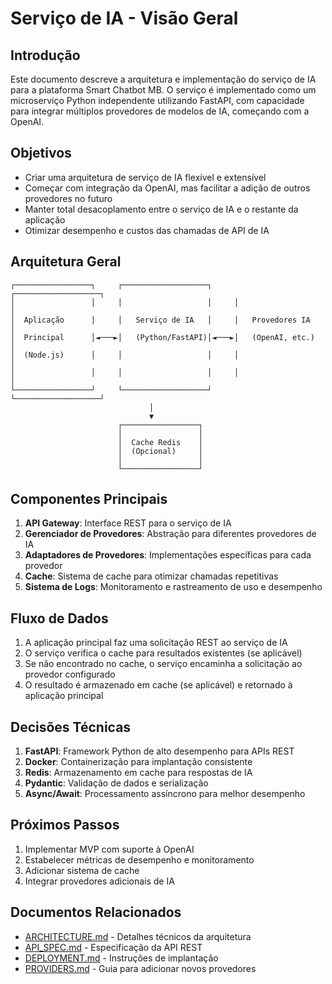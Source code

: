 # Serviço de IA - Visão Geral

## Introdução

Este documento descreve a arquitetura e implementação do serviço de IA para a plataforma Smart Chatbot MB. O serviço é implementado como um microserviço Python independente utilizando FastAPI, com capacidade para integrar múltiplos provedores de modelos de IA, começando com a OpenAI.

## Objetivos

- Criar uma arquitetura de serviço de IA flexível e extensível
- Começar com integração da OpenAI, mas facilitar a adição de outros provedores no futuro
- Manter total desacoplamento entre o serviço de IA e o restante da aplicação
- Otimizar desempenho e custos das chamadas de API de IA

## Arquitetura Geral

```
┌─────────────────┐     ┌───────────────────┐     ┌───────────────────┐
│                 │     │                   │     │                   │
│  Aplicação      │     │   Serviço de IA   │     │   Provedores IA   │
│  Principal      │◄───►│   (Python/FastAPI)│◄───►│   (OpenAI, etc.)  │
│  (Node.js)      │     │                   │     │                   │
│                 │     │                   │     │                   │
└─────────────────┘     └───────────────────┘     └───────────────────┘
                               │
                               ▼
                        ┌─────────────────┐
                        │                 │
                        │  Cache Redis    │
                        │  (Opcional)     │
                        │                 │
                        └─────────────────┘
```

## Componentes Principais

1. **API Gateway**: Interface REST para o serviço de IA
2. **Gerenciador de Provedores**: Abstração para diferentes provedores de IA
3. **Adaptadores de Provedores**: Implementações específicas para cada provedor
4. **Cache**: Sistema de cache para otimizar chamadas repetitivas
5. **Sistema de Logs**: Monitoramento e rastreamento de uso e desempenho

## Fluxo de Dados

1. A aplicação principal faz uma solicitação REST ao serviço de IA
2. O serviço verifica o cache para resultados existentes (se aplicável)
3. Se não encontrado no cache, o serviço encaminha a solicitação ao provedor configurado
4. O resultado é armazenado em cache (se aplicável) e retornado à aplicação principal

## Decisões Técnicas

1. **FastAPI**: Framework Python de alto desempenho para APIs REST
2. **Docker**: Containerização para implantação consistente
3. **Redis**: Armazenamento em cache para respostas de IA
4. **Pydantic**: Validação de dados e serialização
5. **Async/Await**: Processamento assíncrono para melhor desempenho

## Próximos Passos

1. Implementar MVP com suporte à OpenAI
2. Estabelecer métricas de desempenho e monitoramento
3. Adicionar sistema de cache
4. Integrar provedores adicionais de IA

## Documentos Relacionados

- [ARCHITECTURE.md](./ARCHITECTURE.md) - Detalhes técnicos da arquitetura
- [API_SPEC.md](./API_SPEC.md) - Especificação da API REST
- [DEPLOYMENT.md](./DEPLOYMENT.md) - Instruções de implantação
- [PROVIDERS.md](./PROVIDERS.md) - Guia para adicionar novos provedores
